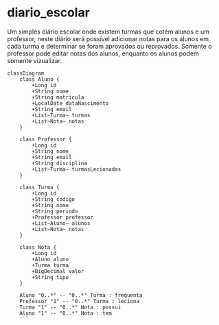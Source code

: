 # diario_escolar
Um simples diário escolar onde existem turmas que cotém alunos e um professor, neste diário será possível adicionar notas para os alunos em cada turma e determinar se foram aprovados ou reprovados. Somente o professor pode editar notas dos alunos, enquanto os alunos podem somente vizualizar.

```
classDiagram
    class Aluno {
        +Long id
        +String nome
        +String matricula
        +LocalDate dataNascimento
        +String email
        +List~Turma~ turmas
        +List~Nota~ notas
    }

    class Professor {
        +Long id
        +String nome
        +String email
        +String disciplina
        +List~Turma~ turmasLecionadas
    }

    class Turma {
        +Long id
        +String codigo
        +String nome
        +String periodo
        +Professor professor
        +List~Aluno~ alunos
        +List~Nota~ notas
    }

    class Nota {
        +Long id
        +Aluno aluno
        +Turma turma
        +BigDecimal valor
        +String tipo
    }

    Aluno "0..*" -- "0..*" Turma : frequenta
    Professor "1" -- "0..*" Turma : leciona
    Turma "1" -- "0..*" Nota : possui
    Aluno "1" -- "0..*" Nota : tem
    ```
